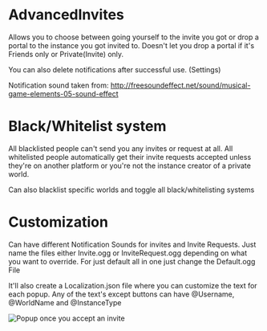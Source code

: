 # AdvancedInvites
Allows you to choose between going yourself to the invite you got or drop a portal
to the instance you got invited to.
Doesn't let you drop a portal if it's Friends only or Private(Invite) only.

You can also delete notifications after successful use. (Settings)

Notification sound taken from: http://freesoundeffect.net/sound/musical-game-elements-05-sound-effect

# Black/Whitelist system
All blacklisted people can't send you any invites or request at all.
All whitelisted people automatically get their invite requests accepted unless they're on another platform or you're not the instance creator of a private world.

Can also blacklist specific worlds and toggle all black/whitelisting systems

# Customization
Can have different Notification Sounds for invites and Invite Requests.
Just name the files either Invite.ogg or InviteRequest.ogg depending on what you want to override.
For just default all in one just change the Default.ogg File

It'll also create a Localization.json file where you can customize the text for each popup.
Any of the text's except buttons can have @Username, @WorldName and @InstanceType

![Popup once you accept an invite](https://i.imgur.com/2J0TMxi.png)
